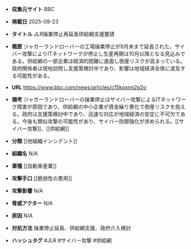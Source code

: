 - **収集元サイト**
BBC

- **掲載日**
2025-09-23

- **タイトル**
JLR操業停止再延長供給網支援要請

- **概要**
ジャガーランドローバーの工場操業停止が9月末まで延長された。サイバー攻撃によりITネットワークが停止し生産再開は10月以降となる見込みである。供給網の一部企業は経済的困難に直面し倒産リスクが高まっている。政府関係者は現地訪問し支援策検討中であり、影響は地域経済全体に波及する可能性がある。

- **URL**
https://www.bbc.com/news/articles/c15kpxnn2p2o

- **備考**
ジャガーランドローバーの操業停止はサイバー攻撃によるITネットワーク障害が原因であり、供給網の中小企業が資金繰り悪化で倒産リスクを抱える。政府は支援策検討中であり、迅速な対応が地域経済の安定に不可欠である。今後も類似攻撃の可能性があり、サイバー防御強化が求められる。[[サイバー攻撃]]、[[供給網]]

- **分類**
[[他組織インシデント]]

- **組織名**
N/A

- **業種**
[[自動車産業]]

- **攻撃手口**
[[脆弱性の悪用]]

- **攻撃影響**
N/A

- **脅威アクター**
N/A

- **原因**
N/A

- **対処方法**
操業停止延長、供給網支援、政府介入検討

- **ハッシュタグ**
#JLR #サイバー攻撃 #供給網
